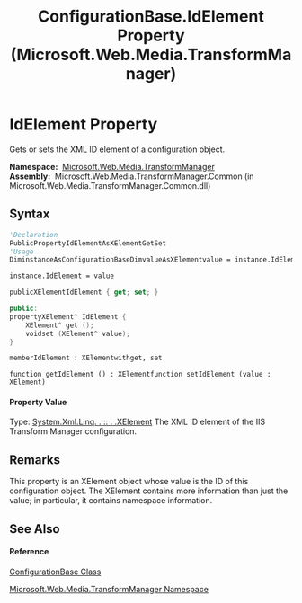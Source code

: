 ﻿---
title: ConfigurationBase.IdElement Property  (Microsoft.Web.Media.TransformManager)
TOCTitle: IdElement Property
ms:assetid: P:Microsoft.Web.Media.TransformManager.ConfigurationBase.IdElement
ms:mtpsurl: https://msdn.microsoft.com/en-us/library/microsoft.web.media.transformmanager.configurationbase.idelement(v=VS.90)
ms:contentKeyID: 35520938
ms.date: 06/14/2012
mtps_version: v=VS.90
f1_keywords:
- Microsoft.Web.Media.TransformManager.ConfigurationBase.IdElement
- Microsoft.Web.Media.TransformManager.ConfigurationBase.get_IdElement
- Microsoft.Web.Media.TransformManager.ConfigurationBase.set_IdElement
dev_langs:
- CSharp
- JScript
- VB
- FSharp
- c++
api_location:
- Microsoft.Web.Media.TransformManager.Common.dll
api_name:
- Microsoft.Web.Media.TransformManager.ConfigurationBase.get_IdElement
- Microsoft.Web.Media.TransformManager.ConfigurationBase.IdElement
- Microsoft.Web.Media.TransformManager.ConfigurationBase.set_IdElement
api_type:
- Managed
topic_type:
- apiref
- kbSyntax
product_family_name: VS
ROBOTS: INDEX,FOLLOW
---

# IdElement Property

Gets or sets the XML ID element of a configuration object.

**Namespace:**  [Microsoft.Web.Media.TransformManager](microsoft-web-media-transformmanager-namespace.md)  
**Assembly:**  Microsoft.Web.Media.TransformManager.Common (in Microsoft.Web.Media.TransformManager.Common.dll)

## Syntax

``` vb
'Declaration
PublicPropertyIdElementAsXElementGetSet
'Usage
DiminstanceAsConfigurationBaseDimvalueAsXElementvalue = instance.IdElement

instance.IdElement = value
```

``` csharp
publicXElementIdElement { get; set; }
```

``` c++
public:
propertyXElement^ IdElement {
    XElement^ get ();
    voidset (XElement^ value);
}
```

``` fsharp
memberIdElement : XElementwithget, set
```

``` jscript
function getIdElement () : XElementfunction setIdElement (value : XElement)
```

#### Property Value

Type: [System.Xml.Linq. . :: . .XElement](https://msdn.microsoft.com/en-us/library/bb340098\(v=vs.90\))  
The XML ID element of the IIS Transform Manager configuration.  

## Remarks

This property is an XElement object whose value is the ID of this configuration object. The XElement contains more information than just the value; in particular, it contains namespace information.

## See Also

#### Reference

[ConfigurationBase Class](configurationbase-class-microsoft-web-media-transformmanager.md)

[Microsoft.Web.Media.TransformManager Namespace](microsoft-web-media-transformmanager-namespace.md)

